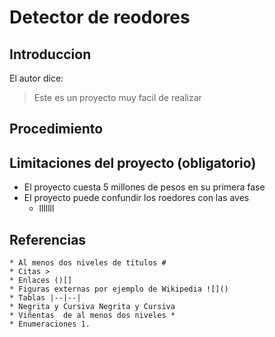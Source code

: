 # Detector de reodores

## Introduccion
El autor dice: 
> Este es un proyecto muy facil de realizar

## Procedimiento


## Limitaciones del proyecto (obligatorio)
* El proyecto cuesta 5 millones de pesos en su primera fase 
* El proyecto puede confundir los roedores con las aves
  * lllllll 


## Referencias 
[]()

```
* Al menos dos niveles de títulos #
* Citas > 
* Enlaces ()[]
* Figuras externas por ejemplo de Wikipedia ![]()
* Tablas |--|--|
* Negrita y Cursiva Negrita y Cursiva
* Viñentas  de al menos dos niveles *
* Enumeraciones 1.

